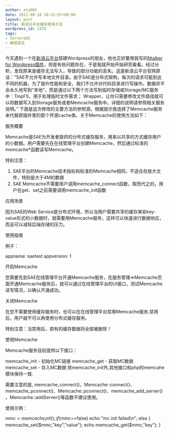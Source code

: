 ```yaml
---
author: ety001
date: 2011-08-18 18:31:57+00:00
layout: post
title: 新浪云平台缓存使用方法
wordpress_id: 1478
tags:
- Server&OS
- 编程语言
---
```


今天遇到一个在[新浪云平台](http://sinaapp.com)搭建Wordpress的朋友，他也正好要用我写的[Ntalker for Wordpress插件](http://www.domyself.me/ntalker-for-wordpress)，但是有些问题存在，于是我就开始开始研究看看。经过分析，发现原来是缓存无法写入，导致的部分功能的丢失。这是新浪云平台官网原话：“SAE不允许写本地文件目录。由于SAE是分布式架构，每次的请求可能到达不同的机器，为了提升性能和安全，我们不允许对代码目录进行写操作。数据并不会永久地写到“本地”，而是通过以下两个方法写到临时存储或Storage/MC服务中：TmpFS，用于处理临时文件需求； Wrapper，让你只需要修改文件路径就可以将数据写入到Storage服务或者Memcache服务中。详细的说明请参照相关服务说明。”
下面是这次修改的主要方法的参照源。根据提示我选择了Memcache服务来代替原插件里的那个开源cache类。关于Memcache的使用方法如下：

服务概要

Memcache是SAE为开发者提供的分布式缓存服务，用来以共享的方式缓存用户的小数据。用户需要先在在线管理平台创建Memcache，然后通过标准的memcache*函数读写Memcache。

特别注意：

1. SAE平台的Memcache技术指标和标准的Memcache相同，不适合存放大文件，特别是大于4M的数据
2. SAE Memcache不需要用户调用memcache_connect函数，取而代之的，用户在get、set之前需要调用memcache_init函数

应用场景

因为SAE的Web Service是分布式环境，所以当用户需要共享的缓存某些key-value形式的小数据时，就需要用Memcache服务，这样可以快速进行数据响应，而且可以减轻后端存储的压力。

使用指南

例子：

appname: saetest
appversion: 1

开启Memcache

您需要先到SAE在线管理平台开通Memcache服务，在服务管理=>Memcache页面开通Memcache服务后，就可以通过在线管理平台的UI接口，测试Memcache读写情况，以确认开通成功。

关闭Memcache

在您不需要使用缓存服务时，也可以在在线管理平台禁用Memcache服务.禁用后，用户就不可以再使用分布式缓存服务。

特别注意：当禁用后，原有的缓存数据将全部被删除！

使用Memcache

Memcache服务目前提供以下接口：

memcache_init - 初始化MC链接
memcache_get - 获取MC数据
memcache_set - 存入MC数据
除memcache_init外,其他接口和php的memcahe模块保持一致.

需要注意的是, memcache_connect()，Memcache::connect()、memcache_pconnect()、Memcache::pconnect()、memcache_add_server() ，Memcache::addServer()等函数不建议使用。

使用示例：

$mmc=memcache_init();
if($mmc==false)
echo "mc init failed\n";
else
{
memcache_set($mmc,"key","value");
echo memcache_get($mmc,"key");
}
